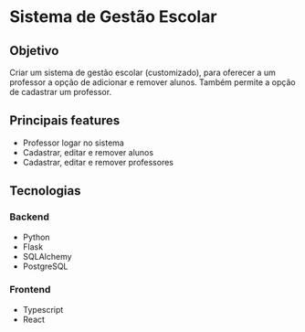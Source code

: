 # Sistema de Gestão Escolar

## Objetivo
Criar um sistema de gestão escolar (customizado), para oferecer a um professor a opção de adicionar e remover alunos. Também permite a opção de cadastrar um professor.

## Principais features
- Professor logar no sistema
- Cadastrar, editar e remover alunos
- Cadastrar, editar e remover professores

## Tecnologias
### Backend
- Python
- Flask
- SQLAlchemy
- PostgreSQL

### Frontend
- Typescript
- React
